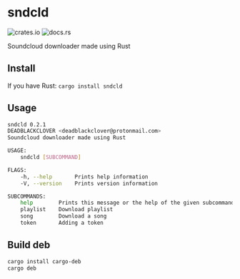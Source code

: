 # sndcld

![crates.io](https://img.shields.io/crates/v/sndcld.svg)
![docs.rs](https://docs.rs/sndcld/badge.svg)

Soundcloud downloader made using Rust

## Install

If you have Rust: `cargo install sndcld`


## Usage

```bash
sndcld 0.2.1
DEADBLACKCLOVER <deadblackclover@protonmail.com>
Soundcloud downloader made using Rust

USAGE:
    sndcld [SUBCOMMAND]

FLAGS:
    -h, --help       Prints help information
    -V, --version    Prints version information

SUBCOMMANDS:
    help        Prints this message or the help of the given subcommand(s)
    playlist    Download playlist
    song        Download a song
    token       Adding a token
```

## Build deb

```sh
cargo install cargo-deb
cargo deb
```

